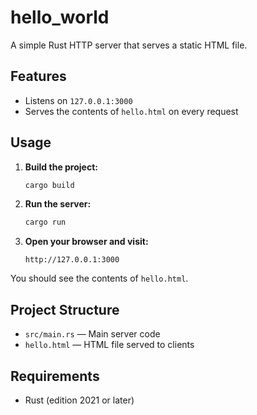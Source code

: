 # hello_world

A simple Rust HTTP server that serves a static HTML file.

## Features

- Listens on `127.0.0.1:3000`
- Serves the contents of `hello.html` on every request

## Usage

1. **Build the project:**
   ```sh
   cargo build
   ```

2. **Run the server:**
   ```sh
   cargo run
   ```

3. **Open your browser and visit:**
   ```
   http://127.0.0.1:3000
   ```

You should see the contents of `hello.html`.

## Project Structure

- `src/main.rs` — Main server code
- `hello.html` — HTML file served to clients

## Requirements

- Rust (edition 2021 or later)